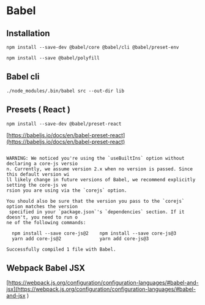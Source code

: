 # Babel

## Installation

`npm install --save-dev @babel/core @babel/cli @babel/preset-env`

`npm install --save @babel/polyfill`

## Babel cli

`./node_modules/.bin/babel src --out-dir lib`

## Presets ( React )

`npm install --save-dev @babel/preset-react`

[https://babeljs.io/docs/en/babel-preset-react](https://babeljs.io/docs/en/babel-preset-react)

```./node_modules/.bin/babel src --out-dir lib

WARNING: We noticed you're using the `useBuiltIns` option without declaring a core-js versio
n. Currently, we assume version 2.x when no version is passed. Since this default version wi
ll likely change in future versions of Babel, we recommend explicitly setting the core-js ve
rsion you are using via the `corejs` option.

You should also be sure that the version you pass to the `corejs` option matches the version
 specified in your `package.json`'s `dependencies` section. If it doesn't, you need to run o
ne of the following commands:

  npm install --save core-js@2    npm install --save core-js@3
  yarn add core-js@2              yarn add core-js@3

Successfully compiled 1 file with Babel.
```

## Webpack Babel JSX

[https://webpack.js.org/configuration/configuration-languages/#babel-and-jsx](https://webpack.js.org/configuration/configuration-languages/#babel-and-jsx
)
